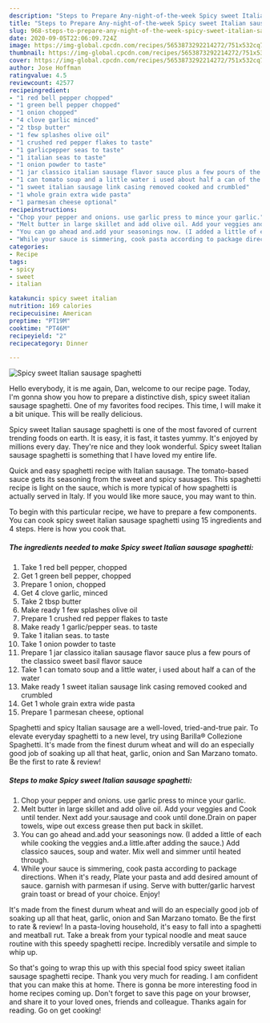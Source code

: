 ```yaml
---
description: "Steps to Prepare Any-night-of-the-week Spicy sweet Italian sausage spaghetti"
title: "Steps to Prepare Any-night-of-the-week Spicy sweet Italian sausage spaghetti"
slug: 968-steps-to-prepare-any-night-of-the-week-spicy-sweet-italian-sausage-spaghetti
date: 2020-09-05T22:06:09.724Z
image: https://img-global.cpcdn.com/recipes/5653873292214272/751x532cq70/spicy-sweet-italian-sausage-spaghetti-recipe-main-photo.jpg
thumbnail: https://img-global.cpcdn.com/recipes/5653873292214272/751x532cq70/spicy-sweet-italian-sausage-spaghetti-recipe-main-photo.jpg
cover: https://img-global.cpcdn.com/recipes/5653873292214272/751x532cq70/spicy-sweet-italian-sausage-spaghetti-recipe-main-photo.jpg
author: Jose Hoffman
ratingvalue: 4.5
reviewcount: 42577
recipeingredient:
- "1 red bell pepper chopped"
- "1 green bell pepper chopped"
- "1 onion chopped"
- "4 clove garlic minced"
- "2 tbsp butter"
- "1 few splashes olive oil"
- "1 crushed red pepper flakes to taste"
- "1 garlicpepper seas to taste"
- "1 italian seas to taste"
- "1 onion powder to taste"
- "1 jar classico italian sausage flavor sauce plus a few pours of the classico sweet basil flavor sauce"
- "1 can tomato soup and a little water i used about half a can of the water"
- "1 sweet italian sausage link casing removed cooked and crumbled"
- "1 whole grain extra wide pasta"
- "1 parmesan cheese optional"
recipeinstructions:
- "Chop your pepper and onions. use garlic press to mince your garlic."
- "Melt butter in large skillet and add olive oil. Add your veggies and Cook  until tender. Next add your.sausage and cook until done.Drain on paper towels, wipe out excess grease then put back in skillet."
- "You can go ahead and.add your seasonings now. (I added a little of each while cooking the veggies and.a little.after adding the sauce.) Add classico sauces, soup and water. Mix well and simmer until heated through."
- "While your sauce is simmering, cook pasta according to package directions. When it&#39;s ready,  Plate your pasta and add desired amount of sauce. garnish with parmesan if using. Serve with butter/garlic harvest grain toast or bread of your choice. Enjoy!"
categories:
- Recipe
tags:
- spicy
- sweet
- italian

katakunci: spicy sweet italian 
nutrition: 169 calories
recipecuisine: American
preptime: "PT19M"
cooktime: "PT46M"
recipeyield: "2"
recipecategory: Dinner

---
```



![Spicy sweet Italian sausage spaghetti](https://img-global.cpcdn.com/recipes/5653873292214272/751x532cq70/spicy-sweet-italian-sausage-spaghetti-recipe-main-photo.jpg)

Hello everybody, it is me again, Dan, welcome to our recipe page. Today, I'm gonna show you how to prepare a distinctive dish, spicy sweet italian sausage spaghetti. One of my favorites food recipes. This time, I will make it a bit unique. This will be really delicious.

Spicy sweet Italian sausage spaghetti is one of the most favored of current trending foods on earth. It is easy, it is fast, it tastes yummy. It's enjoyed by millions every day. They're nice and they look wonderful. Spicy sweet Italian sausage spaghetti is something that I have loved my entire life.

Quick and easy spaghetti recipe with Italian sausage. The tomato-based sauce gets its seasoning from the sweet and spicy sausages. This spaghetti recipe is light on the sauce, which is more typical of how spaghetti is actually served in Italy. If you would like more sauce, you may want to thin.


To begin with this particular recipe, we have to prepare a few components. You can cook spicy sweet italian sausage spaghetti using 15 ingredients and 4 steps. Here is how you cook that.

<!--inarticleads1-->

##### The ingredients needed to make Spicy sweet Italian sausage spaghetti:

1. Take 1 red bell pepper, chopped
1. Get 1 green bell pepper, chopped
1. Prepare 1 onion, chopped
1. Get 4 clove garlic, minced
1. Take 2 tbsp butter
1. Make ready 1 few splashes olive oil
1. Prepare 1 crushed red pepper flakes to taste
1. Make ready 1 garlic/pepper seas. to taste
1. Take 1 italian seas. to taste
1. Take 1 onion powder to taste
1. Prepare 1 jar classico italian sausage flavor sauce plus a few pours of the classico sweet basil flavor sauce
1. Take 1 can tomato soup and a little water, i used about half a can of the water
1. Make ready 1 sweet italian sausage link casing removed cooked and crumbled
1. Get 1 whole grain extra wide pasta
1. Prepare 1 parmesan cheese, optional


Spaghetti and spicy Italian sausage are a well-loved, tried-and-true pair. To elevate everyday spaghetti to a new level, try using Barilla® Collezione Spaghetti. It&#39;s made from the finest durum wheat and will do an especially good job of soaking up all that heat, garlic, onion and San Marzano tomato. Be the first to rate &amp; review! 

<!--inarticleads2-->

##### Steps to make Spicy sweet Italian sausage spaghetti:

1. Chop your pepper and onions. use garlic press to mince your garlic.
1. Melt butter in large skillet and add olive oil. Add your veggies and Cook  until tender. Next add your.sausage and cook until done.Drain on paper towels, wipe out excess grease then put back in skillet.
1. You can go ahead and.add your seasonings now. (I added a little of each while cooking the veggies and.a little.after adding the sauce.) Add classico sauces, soup and water. Mix well and simmer until heated through.
1. While your sauce is simmering, cook pasta according to package directions. When it&#39;s ready,  Plate your pasta and add desired amount of sauce. garnish with parmesan if using. Serve with butter/garlic harvest grain toast or bread of your choice. Enjoy!


It&#39;s made from the finest durum wheat and will do an especially good job of soaking up all that heat, garlic, onion and San Marzano tomato. Be the first to rate &amp; review! In a pasta-loving household, it&#39;s easy to fall into a spaghetti and meatball rut. Take a break from your typical noodle and meat sauce routine with this speedy spaghetti recipe. Incredibly versatile and simple to whip up. 

So that's going to wrap this up with this special food spicy sweet italian sausage spaghetti recipe. Thank you very much for reading. I am confident that you can make this at home. There is gonna be more interesting food in home recipes coming up. Don't forget to save this page on your browser, and share it to your loved ones, friends and colleague. Thanks again for reading. Go on get cooking!
